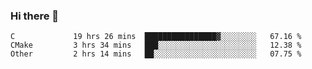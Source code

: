 ### Hi there 👋

<!--
**WShiBin/WShiBin** is a ✨ _special_ ✨ repository because its `README.md` (this file) appears on your GitHub profile.

Here are some ideas to get you started:

- 🔭 I’m currently working on ...
- 🌱 I’m currently learning ...
- 👯 I’m looking to collaborate on ...
- 🤔 I’m looking for help with ...
- 💬 Ask me about ...
- 📫 How to reach me: ...
- 😄 Pronouns: ...
- ⚡ Fun fact: ...
-->

<!--START_SECTION:waka-->

```text
C             19 hrs 26 mins  ████████████████▓░░░░░░░░   67.16 %
CMake         3 hrs 34 mins   ███░░░░░░░░░░░░░░░░░░░░░░   12.38 %
Other         2 hrs 14 mins   ██░░░░░░░░░░░░░░░░░░░░░░░   07.75 %
```

<!--END_SECTION:waka-->
